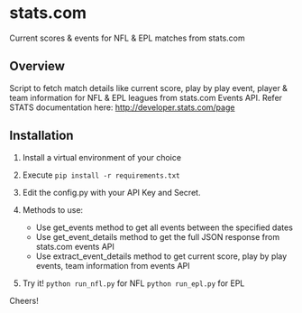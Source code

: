 # stats.com
Current scores &amp; events for NFL &amp; EPL matches from stats.com

## Overview
Script to fetch match details like current score, play by play event, player & team information for NFL & EPL leagues from stats.com Events API. 
Refer STATS documentation here: http://developer.stats.com/page

## Installation

1. Install a virtual environment of your choice

2. Execute
``` pip install -r requirements.txt ```

3. Edit the config.py with your API Key and Secret.

4. Methods to use:
    - Use get_events method to get all events between the specified dates
    - Use get_event_details method to get the full JSON response from stats.com events API
    - Use extract_event_details method to get current score, play by play events, team information from events API

5. Try it!
``` python run_nfl.py ``` for NFL
``` python run_epl.py ``` for EPL

Cheers!
